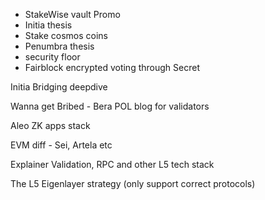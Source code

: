 - StakeWise vault Promo
- Initia thesis
- Stake cosmos coins
- Penumbra thesis
- security floor
- Fairblock encrypted voting through Secret

Initia Bridging deepdive

Wanna get Bribed - Bera POL blog for validators

Aleo ZK apps stack

EVM diff - Sei, Artela etc

Explainer Validation, RPC and other L5 tech stack

The L5 Eigenlayer strategy (only support correct protocols)